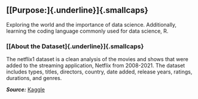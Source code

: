 ## [[**Purpose:**]{.underline}]{.smallcaps} 

Exploring the world and the importance of data science. Additionally, learning the coding language commonly used for data science, R.

### [[About the Dataset]{.underline}]{.smallcaps}

The netflix1 dataset is a clean analysis of the movies and shows that were added to the streaming application, Netflix from 2008-2021. The dataset includes types, titles, directors, country, date added, release years, ratings, durations, and genres.

***Source:*** [Kaggle](www.kaggle.com/datasets/ariyoomotade/netflix-data-cleaning-analysis-and-visualization)
